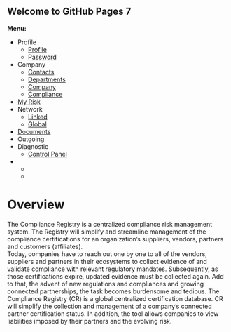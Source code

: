 ## Welcome to GitHub Pages 7

**Menu:**

- Profile
  - [Profile](Profile.md)
  - [Password](Password.md)
- Company
  - [Contacts](Contacts.md)
  - [Departments](Departments.md)
  - [Company](Company.md)
  - [Compliance](Compliance.md)
- [My Risk](MyRisk.md)
- Network
  - [Linked](Linked.md)
  - [Global](Global.md)
- [Documents](Documents.md)
- [Outgoing](Outgoing.md)
- Diagnostic
  - [Control Panel](ControlPanel.md)
- 
  - [](.md)
  - [](.md)


# Overview

The Compliance Registry is a centralized compliance risk management system.  The Registry will simplify and streamline management of the compliance certifications for an organization’s suppliers, vendors, partners and customers (affiliates).  
Today, companies have to reach out one by one to all of the vendors, suppliers and partners in their ecosystems to collect evidence of and validate compliance with relevant regulatory mandates.   Subsequently, as those certifications expire, updated evidence must be collected again. Add to that, the advent of new regulations and compliances and growing connected partnerships, the task becomes burdensome and tedious.
The Compliance Registry (CR) is a global centralized certification database.  CR will simplify the collection and management of a company’s connected partner certification status.    In addition, the tool allows companies to view liabilities imposed by their partners and the evolving risk.
